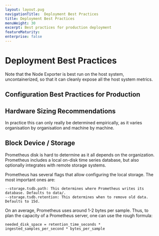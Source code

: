 ```yaml
---
layout: layout.pug
navigationTitle:  Deployment Best Practices
title: Deployment Best Practices
menuWeight: 30
excerpt: Best practices for production deployment
featureMaturity:
enterprise: false
---
```

# Deployment Best Practices

Note that the Node Exporter is best run on the host system, uncontainerized, so that it can cleanly expose all the host system metrics.

## Configuration Best Practices for Production
## Hardware Sizing Recommendations

In practice this can only really be determined empirically, as it varies organisation by organisation and machine by machine.

## Block Device / Storage

Prometheus disk is hard to determine as it all depends on the organization.
Prometheus includes a local on-disk time series database, but also optionally integrates with remote storage systems.

Prometheus has several flags that allow configuring the local storage. The most important ones are:

    --storage.tsdb.path: This determines where Prometheus writes its database. Defaults to data/.
    --storage.tsdb.retention: This determines when to remove old data. Defaults to 15d.

On an average, Prometheus uses around 1-2 bytes per sample. Thus, to plan the capacity of a Prometheus server, one can use the rough formula:

```
needed_disk_space = retention_time_seconds * ingested_samples_per_second * bytes_per_sample

```
